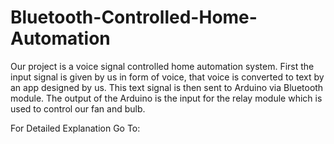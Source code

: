 # Bluetooth-Controlled-Home-Automation
Our project is a voice signal controlled home automation system. First the input signal is given by us in form of voice, that voice is converted to text by an app designed by us. This text signal is then sent to Arduino via Bluetooth module. The output of the Arduino is the input for the relay module which is used to control our fan and bulb.

For Detailed Explanation Go To: 
